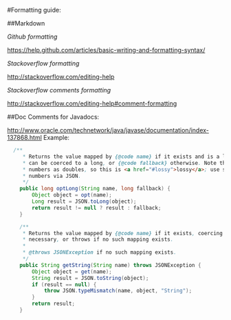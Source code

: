 #Formatting guide:

##Markdown

*Github formatting*

https://help.github.com/articles/basic-writing-and-formatting-syntax/

*Stackoverflow formatting*

http://stackoverflow.com/editing-help

*Stackoverflow comments formatting*

http://stackoverflow.com/editing-help#comment-formatting


##Doc Comments for Javadocs:

http://www.oracle.com/technetwork/java/javase/documentation/index-137868.html
Example:
```java
  /**
     * Returns the value mapped by {@code name} if it exists and is a long or
     * can be coerced to a long, or {@code fallback} otherwise. Note that JSON represents
     * numbers as doubles, so this is <a href="#lossy">lossy</a>; use strings to transfer
     * numbers via JSON.
     */
    public long optLong(String name, long fallback) {
        Object object = opt(name);
        Long result = JSON.toLong(object);
        return result != null ? result : fallback;
    }

    /**
     * Returns the value mapped by {@code name} if it exists, coercing it if
     * necessary, or throws if no such mapping exists.
     *
     * @throws JSONException if no such mapping exists.
     */
    public String getString(String name) throws JSONException {
        Object object = get(name);
        String result = JSON.toString(object);
        if (result == null) {
            throw JSON.typeMismatch(name, object, "String");
        }
        return result;
    }
```
